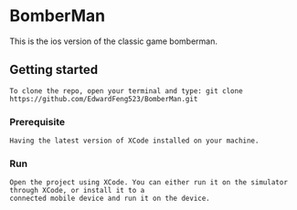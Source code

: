 # BomberMan
This is the ios version of the classic game bomberman.

## Getting started

```
To clone the repo, open your terminal and type: git clone https://github.com/EdwardFeng523/BomberMan.git
```

### Prerequisite

```
Having the latest version of XCode installed on your machine.
```

### Run

```
Open the project using XCode. You can either run it on the simulator through XCode, or install it to a 
connected mobile device and run it on the device.
```
